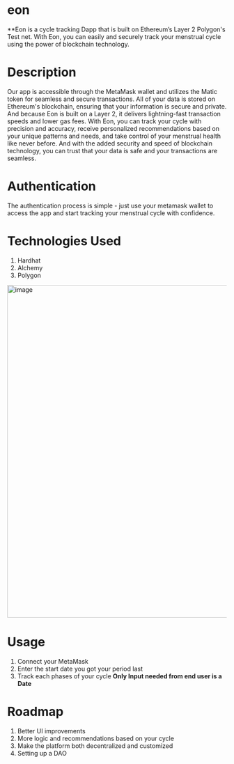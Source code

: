 # eon

**Eon is a cycle tracking Dapp that is built on Ethereum’s Layer 2 Polygon's Test net. With Eon, you can easily and securely track your menstrual cycle using the power of blockchain technology.



# **Description**


Our app is accessible through the MetaMask wallet and utilizes the Matic token for seamless and secure transactions.
All of your data is stored on Ethereum's blockchain, ensuring that your information is secure and private. And because Eon is built on a Layer 2, it delivers lightning-fast transaction speeds and lower gas fees. 
With Eon, you can track your cycle with precision and accuracy, receive personalized recommendations based on your unique patterns and needs, and take control of your menstrual health like never before. And with the added security and speed of blockchain technology, you can trust that your data is safe and your transactions are seamless.




# **Authentication**

The authentication process is simple - just use your metamask wallet   to access the app and start tracking your menstrual cycle with confidence.



# **Technologies Used**

1. Hardhat 
2. Alchemy 
3. Polygon 


<img width="764" alt="image" src="https://github.com/sutanmuleta/eon/assets/93734061/2e61d961-1590-47fe-b2be-27343e8dc60c">


# **Usage** 

1. Connect your MetaMask 
2. Enter the start date you got your period last 
3. Track each phases of your cycle 
 **Only Input needed from end user is a Date** 





# **Roadmap**

1. Better UI improvements 
2. More logic and recommendations based on your cycle 
3. Make the platform both decentralized and customized 
4. Setting up a DAO








